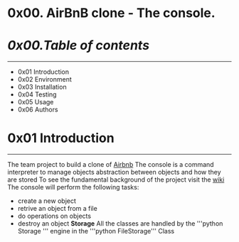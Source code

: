 # **0x00. AirBnB clone - The console.**
# _0x00.Table of contents_

---
* 0x01 Introduction
* 0x02 Environment
* 0x03 Installation
* 0x04 Testing
* 0x05 Usage
* 0x06 Authors
# 0x01 Introduction
---
The team project to build a clone of [Airbnb](https://www.airbnb.com/)
The console is a command interpreter to manage objects abstraction between objects and how they are stored
To see the fundamental background of the project visit the [wiki](https://github.com/ralexrivero/AirBnB_clone/wiki)
The console will perform the following tasks:
 - create a new object
 - retrive an object from a file
 - do operations on objects
 - destroy an object
**Storage**
All the classes are handled by the '''python
Storage ''' engine in the '''python FileStorage''' Class

